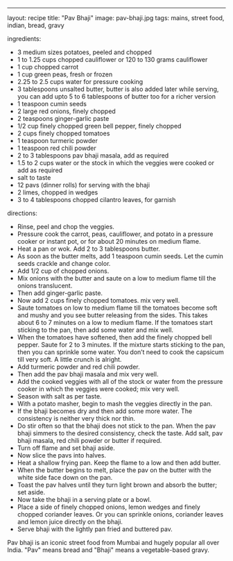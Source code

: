 ---

layout: recipe
title:  "Pav Bhaji"
image: pav-bhaji.jpg
tags: mains, street food, indian, bread, gravy

ingredients:
- 3 medium sizes potatoes, peeled and chopped
- 1 to 1.25 cups chopped cauliflower or 120 to 130 grams cauliflower
- 1 cup chopped carrot
- 1 cup green peas, fresh or frozen
- 2.25 to 2.5 cups water for pressure cooking
- 3 tablespoons unsalted butter, butter is also added later while serving, you can add upto 5 to 6 tablespoons of butter too for a richer version
- 1 teaspoon cumin seeds
- 2 large red onions, finely chopped
- 2 teaspoons ginger-garlic paste 
- 1/2 cup finely chopped green bell pepper, finely chopped
- 2 cups finely chopped tomatoes
- 1 teaspoon turmeric powder
- 1 teaspoon red chili powder  
- 2 to 3 tablespoons pav bhaji masala, add as required
- 1.5 to 2 cups water or the stock in which the veggies were cooked or add as required
- salt to taste
- 12 pavs (dinner rolls) for serving with the bhaji
- 2 limes, chopped in wedges
- 3 to 4 tablespoons chopped cilantro leaves, for garnish

directions:
- Rinse, peel and chop the veggies.
- Pressure cook the carrot, peas, cauliflower, and potato in a pressure cooker or instant pot, or for about 20 minutes on medium flame.
- Heat a pan or wok. Add 2 to 3 tablespoons butter. 
- As soon as the butter melts, add 1 teaspoon cumin seeds. Let the cumin seeds crackle and change color.
- Add 1/2 cup of chopped onions.
- Mix onions with the butter and saute on a low to medium flame till the onions translucent.
- Then add ginger-garlic paste. 
- Now add 2 cups finely chopped tomatoes. mix very well.
- Saute tomatoes on low to medium flame till the tomatoes become soft and mushy and you see butter releasing from the sides. This takes about 6 to 7 minutes on a low to medium flame. If the tomatoes start sticking to the pan, then add some water and mix well.
- When the tomatoes have softened, then add the finely chopped bell pepper. Saute for 2 to 3 minutes. If the mixture starts sticking to the pan, then you can sprinkle some water. You don’t need to cook the capsicum till very soft. A little crunch is alright.
- Add turmeric powder and red chili powder.
- Then add the pav bhaji masala and mix very well.
- Add the cooked veggies with all of the stock or water from the pressure cooker in which the veggies were cooked; mix very well.
- Season with salt as per taste.
- With a potato masher, begin to mash the veggies directly in the pan.
- If the bhaji becomes dry and then add some more water. The consistency is neither very thick nor thin.
- Do stir often so that the bhaji does not stick to the pan. When the pav bhaji simmers to the desired consistency, check the taste. Add salt, pav bhaji masala, red chili powder or butter if required.
- Turn off flame and set bhaji aside.
- Now slice the pavs into halves.
- Heat a shallow frying pan. Keep the flame to a low and then add butter.
- When the butter begins to melt, place the pav on the butter with the white side face down on the pan.
- Toast the pav halves until they turn light brown and absorb the butter; set aside.
- Now take the bhaji in a serving plate or a bowl. 
- Place a side of finely chopped onions, lemon wedges and finely chopped coriander leaves. Or you can sprinkle onions, coriander leaves and lemon juice directly on the bhaji.
- Serve bhaji with the lightly pan fried and buttered pav. 

Pav bhaji is an iconic street food from Mumbai and hugely popular all over India. "Pav" means bread and "Bhaji" means a  vegetable-based gravy.
